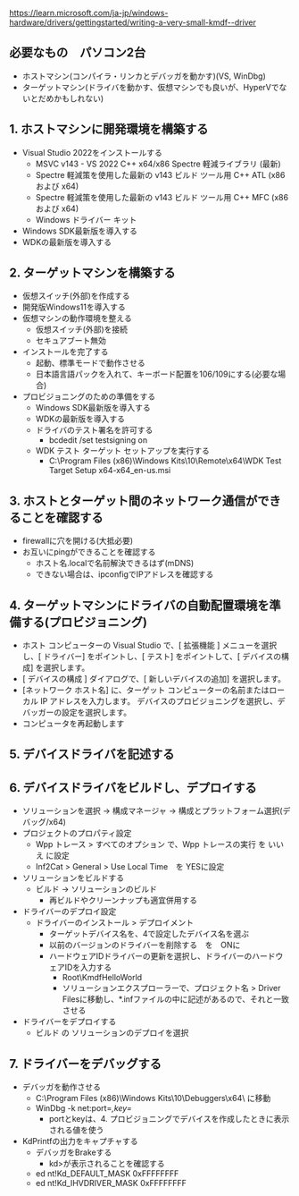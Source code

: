 https://learn.microsoft.com/ja-jp/windows-hardware/drivers/gettingstarted/writing-a-very-small-kmdf--driver


## 必要なもの　パソコン2台
- ホストマシン(コンパイラ・リンカとデバッガを動かす)(VS, WinDbg)
- ターゲットマシン(ドライバを動かす、仮想マシンでも良いが、HyperVでないとだめかもしれない)

## 1. ホストマシンに開発環境を構築する

* Visual Studio 2022をインストールする
  * MSVC v143 - VS 2022 C++ x64/x86 Spectre 軽減ライブラリ (最新)
  * Spectre 軽減策を使用した最新の v143 ビルド ツール用 C++ ATL (x86 および x64)
  * Spectre 軽減策を使用した最新の v143 ビルド ツール用 C++ MFC (x86 および x64)
  * Windows ドライバー キット
* Windows SDK最新版を導入する
* WDKの最新版を導入する



## 2. ターゲットマシンを構築する

* 仮想スイッチ(外部)を作成する
* 開発版Windows11を導入する
* 仮想マシンの動作環境を整える
  * 仮想スイッチ(外部)を接続
  * セキュアブート無効
* インストールを完了する
  * 起動、標準モードで動作させる
  * 日本語言語パックを入れて、キーボード配置を106/109にする(必要な場合)
* プロビジョニングのための準備をする
  * Windows SDK最新版を導入する
  * WDKの最新版を導入する
  * ドライバのテスト署名を許可する
    * bcdedit /set testsigning on
  * WDK テスト ターゲット セットアップを実行する
    * C:\\Program Files (x86)\\Windows Kits\\10\\Remote\\x64\\WDK Test Target Setup x64-x64\_en-us.msi

## 3. ホストとターゲット間のネットワーク通信ができることを確認する
* firewallに穴を開ける(大抵必要)
* お互いにpingができることを確認する
  * ホスト名.localで名前解決できるはず(mDNS)
  * できない場合は、ipconfigでIPアドレスを確認する



## 4. ターゲットマシンにドライバの自動配置環境を準備する(プロビジョニング)
* ホスト コンピューターの Visual Studio で、\[ 拡張機能 ] メニューを選択し、\[ ドライバー] をポイントし、\[ テスト] をポイントして、\[ デバイスの構成] を選択します。
* \[ デバイスの構成 ] ダイアログで、\[ 新しいデバイスの追加] を選択します。
* \[ネットワーク ホスト名] に、ターゲット コンピューターの名前またはローカル IP アドレスを入力します。 デバイスのプロビジョニングを選択し、デバッガーの設定を選択します。
* コンピュータを再起動します


## 5. デバイスドライバを記述する

## 6. デバイスドライバをビルドし、デプロイする
- ソリューションを選択 -> 構成マネージャ -> 構成とプラットフォーム選択(デバッグ/x64)
- プロジェクトのプロパティ設定
  - Wpp トレース > すべてのオプション で、Wpp トレースの実行 を いいえ に設定
  - Inf2Cat > General > Use Local Time　を YESに設定
- ソリューションをビルドする
  - ビルド -> ソリューションのビルド
    - 再ビルドやクリーンナップも適宜併用する
- ドライバーのデプロイ設定
  - ドライバーのインストール > デプロイメント
    - ターゲットデバイス名を、4で設定したデバイス名を選ぶ
    - 以前のバージョンのドライバーを削除する　を　ONに
    - ハードウェアIDドライバーの更新を選択し、ドライバーのハードウェアIDを入力する
      - Root\KmdfHelloWorld
      - ソリューションエクスプローラーで、プロジェクト名 > Driver Filesに移動し、*.infファイルの中に記述があるので、それと一致させる
- ドライバーをデプロイする
  - ビルド の ソリューションのデプロイを選択

## 7. ドライバーをデバッグする
- デバッガを動作させる
  - C:\Program Files (x86)\Windows Kits\10\Debuggers\x64\ に移動
  - WinDbg -k net:port=*,key=*
    - portとkeyは、4. プロビジョニングでデバイスを作成したときに表示される値を使う
- KdPrintfの出力をキャプチャする
  - デバッガをBrakeする
    - kd>が表示されることを確認する
  - ed nt!Kd_DEFAULT_MASK 0xFFFFFFFF
  - ed nt!Kd_IHVDRIVER_MASK 0xFFFFFFFF






